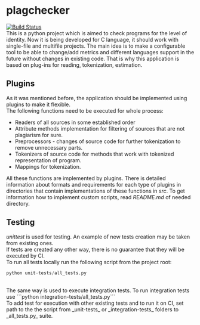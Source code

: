 # plagchecker
[![Build Status](https://travis-ci.org/akhtyamovrr/plagchecker.svg?branch=develop)](https://travis-ci.org/akhtyamovrr/plagchecker)</br>
This is a python project which is aimed to check programs for the level of identity.
Now it is being developed for C language, it should work with single-file and multifile projects.
The main idea is to make a configurable tool to be able to change/add metrics and different languages support in the future without changes in existing code. That is why this application is based on plug-ins for reading, tokenization, estimation.

## Plugins

As it was mentioned before, the application should be implemented using plugins to make it flexible.</br>
The following functions need to be executed for whole process:
* Readers of all sources in some established order
* Attribute methods implementation for filtering of sources that are not plagiarism for sure.
* Preprocessors - changes of source code for further tokenization to remove unnecessary parts. 
* Tokenizers of source code for methods that work with tokenized representation of program.
* Mappings for tokenization.

All these functions are implemented by plugins.
There is detailed information about formats and requirements for each type of plugins in directories that contain 
implementations of these functions in _src_. To get information how to implement custom scripts, read _README.md_ of 
needed directory.

## Testing

*unittest* is used for testing. An example of new tests creation may be taken from existing ones.</br>
If tests are created any other way, there is no guarantee that they will be executed by CI.</br>
To run all tests locally run the following script from the project root: 
```python
python unit-tests/all_tests.py
```
</br>
The same way is used to execute integration tests. To run integration tests use ```python integration-tests/all_tests.py```</br>
To add test for execution with other existing tests and to run it on CI, set path to the the script from _unit-tests_ or _integration-tests_ folders to _all_tests.py_ suite.</br>
